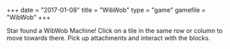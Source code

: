 +++
date = "2017-01-08"
title = "WibWob"
type = "game"
gamefile = "WibWob"
+++

Star found a WibWob Machine! Click on a tile in the same row or column to move towards there. Pick up attachments and interact with the blocks.
